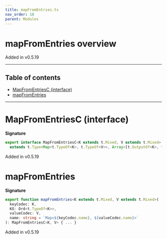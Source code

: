 ```yaml
---
title: mapFromEntries.ts
nav_order: 18
parent: Modules
---
```


# mapFromEntries overview

Added in v0.5.19

---

<h2 class="text-delta">Table of contents</h2>

- [MapFromEntriesC (interface)](#mapfromentriesc-interface)
- [mapFromEntries](#mapfromentries)

---

# MapFromEntriesC (interface)

**Signature**

```ts
export interface MapFromEntriesC<K extends t.Mixed, V extends t.Mixed>
  extends t.Type<Map<t.TypeOf<K>, t.TypeOf<V>>, Array<[t.OutputOf<K>, t.OutputOf<V>]>, unknown> {}
```

Added in v0.5.19

# mapFromEntries

**Signature**

```ts
export function mapFromEntries<K extends t.Mixed, V extends t.Mixed>(
  keyCodec: K,
  KO: Ord<t.TypeOf<K>>,
  valueCodec: V,
  name: string = `Map<${keyCodec.name}, ${valueCodec.name}>`
): MapFromEntriesC<K, V> { ... }
```

Added in v0.5.19
